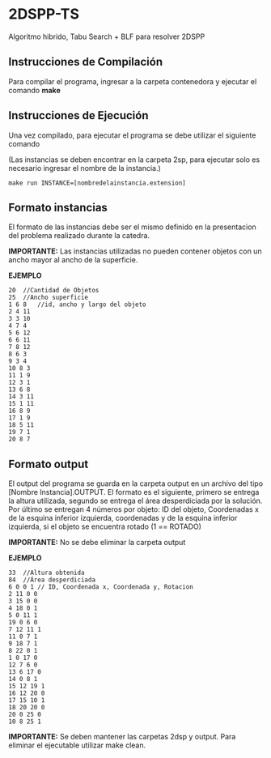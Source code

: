 # 2DSPP-TS
Algoritmo hibrido, Tabu Search  + BLF  para resolver 2DSPP

## Instrucciones de Compilación

Para compilar el programa, ingresar a la carpeta contenedora y ejecutar el
comando **make**

## Instrucciones de Ejecución

Una vez compilado, para ejecutar el programa se debe utilizar el siguiente
comando

(Las instancias se deben encontrar en la carpeta 2sp, para ejecutar solo es necesario ingresar el nombre de la instancia.)

~~~
make run INSTANCE=[nombredelainstancia.extension]
~~~

## Formato instancias

El formato de las instancias debe ser el mismo definido en la presentacion del problema realizado durante la catedra.

**IMPORTANTE:** Las instancias utilizadas no pueden contener objetos con un ancho mayor al ancho de la superficie.

**EJEMPLO**
~~~
20  //Cantidad de Objetos
25  //Ancho superficie
1 6 8   //id, ancho y largo del objeto
2 4 11
3 3 10
4 7 4
5 6 12
6 6 11
7 8 12
8 6 3
9 3 4
10 8 3
11 1 9
12 3 1
13 6 8
14 3 11
15 1 11
16 8 9
17 1 9
18 5 11
19 7 1
20 8 7
~~~

## Formato output

El output del programa se guarda en la carpeta output en un archivo del tipo [Nombre Instancia].OUTPUT.
El formato es el siguiente, primero se entrega la altura utilizada, segundo se entrega el área desperdiciada por la solución. Por último se entregan 4 números por objeto: ID del objeto, Coordenadas x de la esquina inferior izquierda, coordenadas y de la esquina inferior izquierda, si el objeto se encuentra rotado (1 == ROTADO)

**IMPORTANTE:** No se debe eliminar la carpeta output

**EJEMPLO**
~~~
33  //Altura obtenida
84  //Área desperdiciada
6 0 0 1 // ID, Coordenada x, Coordenada y, Rotacion
2 11 0 0
3 15 0 0
4 18 0 1
5 0 11 1
19 0 6 0
7 12 11 1
11 0 7 1
9 18 7 1
8 22 0 1
1 0 17 0
12 7 6 0
13 6 17 0
14 0 8 1
15 12 19 1
16 12 20 0
17 15 10 1
18 20 20 0
20 0 25 0
10 8 25 1
~~~


**IMPORTANTE:**  Se deben mantener las carpetas 2dsp y output. Para eliminar el ejecutable utilizar make clean.